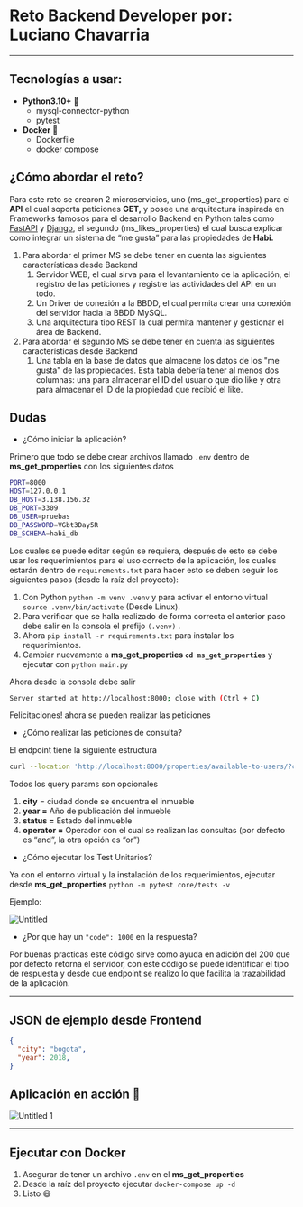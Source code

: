 # Reto Backend Developer por: Luciano Chavarria

---

## Tecnologías a usar:

- **Python3.10+** 🐍
    - mysql-connector-python
    - pytest
- ************Docker************ 🐳
    - Dockerfile
    - docker compose

## ¿Cómo abordar el reto?

Para este reto se crearon 2 microservicios, uno (ms_get_properties) para el ******API****** el cual soporta peticiones **GET,**  y posee una arquitectura inspirada en Frameworks famosos para el desarrollo Backend en Python tales como [FastAPI](https://fastapi.tiangolo.com/) y [Django](https://www.djangoproject.com/), el segundo (ms_likes_properties) el cual busca explicar como integrar un sistema de “me gusta” para las propiedades de **Habi.**

1. Para abordar el primer MS se debe tener en cuenta las siguientes características desde Backend
    1. Servidor WEB, el cual sirva para el levantamiento de la aplicación, el registro de las peticiones y registre las actividades del API en un todo.
    2. Un Driver de conexión a la BBDD, el cual permita crear una conexión del servidor hacia la BBDD MySQL.
    3. Una arquitectura tipo REST la cual permita mantener y gestionar el área de Backend.
2. Para abordar el segundo MS se debe tener en cuenta las siguientes características desde Backend
    1. Una tabla en la base de datos que almacene los datos de los "me gusta" de las propiedades. Esta tabla debería tener al menos dos columnas: una para almacenar el ID del usuario que dio like y otra para almacenar el ID de la propiedad que recibió el like.

## Dudas

- ¿Cómo iniciar la aplicación?

Primero que todo se debe crear archivos llamado `.env` dentro de **ms_get_properties** con los siguientes datos

```bash
PORT=8000
HOST=127.0.0.1
DB_HOST=3.138.156.32
DB_PORT=3309
DB_USER=pruebas
DB_PASSWORD=VGbt3Day5R
DB_SCHEMA=habi_db
```

Los cuales se puede editar según se requiera, después de esto se debe usar los requerimientos para el uso correcto de la aplicación, los cuales estarán dentro de `requirements.txt` para hacer esto se deben seguir los siguientes pasos (desde la raíz del proyecto):

1. Con Python `python -m venv .venv`  y para activar el entorno virtual `source .venv/bin/activate` (Desde Linux).
2. Para verificar que se halla realizado de forma correcta el anterior paso debe salir en la consola el prefijo `(.venv)` .
3. Ahora `pip install -r requirements.txt` para instalar los requerimientos.
4. Cambiar nuevamente a **ms_get_properties `cd ms_get_properties`** y ejecutar con `python main.py`

Ahora desde la consola debe salir

```bash
Server started at http://localhost:8000; close with (Ctrl + C)
```

Felicitaciones! ahora se pueden realizar las peticiones

- ¿Cómo realizar las peticiones de consulta?

El endpoint tiene la siguiente estructura

```bash
curl --location 'http://localhost:8000/properties/available-to-users/?city={{str}}&year={{int}}&status={{int}}&operator={{str}}'
```

Todos los query params son opcionales

1. **city** = ciudad donde se encuentra el inmueble
2. ****************************************************************************year =**************************************************************************** Año de publicación del inmueble
3. **status =** Estado del inmueble
4. **********************operator =********************** Operador con el cual se realizan las consultas (por defecto es “and”, la otra opción es “or”)
- ¿Cómo ejecutar los Test Unitarios?

Ya con el entorno virtual y la instalación de los requerimientos, ejecutar desde **ms_get_properties** `python -m pytest core/tests -v`

Ejemplo:

![Untitled](https://user-images.githubusercontent.com/62488915/230699734-db16ba0b-5859-496f-954e-b5c8d52e3172.png)

- ¿Por que hay un `"code": 1000` en la respuesta?

Por buenas practicas este código sirve como ayuda en adición del 200 que por defecto retorna el servidor, con este código se puede identificar el tipo de respuesta y desde que endpoint se realizo lo que facilita la trazabilidad de la aplicación.

---

## JSON de ejemplo desde Frontend

```json
{
  "city": "bogota",
  "year": 2018,
}
```

## Aplicación en acción 🚀

![Untitled 1](https://user-images.githubusercontent.com/62488915/230699732-58890f35-30b2-4cf4-981f-6d0b7e9d6fd0.png)

---

## Ejecutar con Docker

1. Asegurar de tener un archivo `.env` en el **ms_get_properties** 
2. Desde la raíz del proyecto ejecutar `docker-compose up -d`
3. Listo 😃
